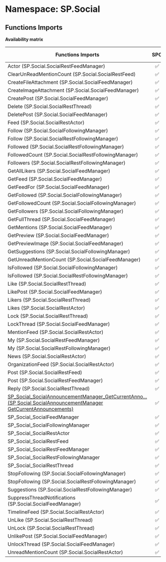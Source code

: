 # Namespace: SP.Social

## Functions Imports

**Availability matrix**

Functions Imports | SPO | SP 2019 | SP 2016 | SP 2013
----------|:---:|:-------:|:-------:|:-------
Actor (SP.Social.SocialRestFeedManager) | ✅ | ✅ | ✅ | ✅
ClearUnReadMentionCount (SP.Social.SocialRestFeed) | ✅ | ✅ | ✅ | ✅
CreateFileAttachment (SP.Social.SocialFeedManager) | ✅ | ✅ | ✅ | ❌
CreateImageAttachment (SP.Social.SocialFeedManager) | ✅ | ✅ | ✅ | ✅
CreatePost (SP.Social.SocialFeedManager) | ✅ | ✅ | ✅ | ✅
Delete (SP.Social.SocialRestThread) | ✅ | ✅ | ✅ | ✅
DeletePost (SP.Social.SocialFeedManager) | ✅ | ✅ | ✅ | ✅
Feed (SP.Social.SocialRestActor) | ✅ | ✅ | ✅ | ✅
Follow (SP.Social.SocialFollowingManager) | ✅ | ✅ | ✅ | ✅
Follow (SP.Social.SocialRestFollowingManager) | ✅ | ✅ | ✅ | ✅
Followed (SP.Social.SocialRestFollowingManager) | ✅ | ✅ | ✅ | ✅
FollowedCount (SP.Social.SocialRestFollowingManager) | ✅ | ✅ | ✅ | ✅
Followers (SP.Social.SocialRestFollowingManager) | ✅ | ✅ | ✅ | ✅
GetAllLikers (SP.Social.SocialFeedManager) | ✅ | ✅ | ✅ | ✅
GetFeed (SP.Social.SocialFeedManager) | ✅ | ✅ | ✅ | ✅
GetFeedFor (SP.Social.SocialFeedManager) | ✅ | ✅ | ✅ | ✅
GetFollowed (SP.Social.SocialFollowingManager) | ✅ | ✅ | ✅ | ✅
GetFollowedCount (SP.Social.SocialFollowingManager) | ✅ | ✅ | ✅ | ✅
GetFollowers (SP.Social.SocialFollowingManager) | ✅ | ✅ | ✅ | ✅
GetFullThread (SP.Social.SocialFeedManager) | ✅ | ✅ | ✅ | ✅
GetMentions (SP.Social.SocialFeedManager) | ✅ | ✅ | ✅ | ✅
GetPreview (SP.Social.SocialFeedManager) | ✅ | ✅ | ✅ | ✅
GetPreviewImage (SP.Social.SocialFeedManager) | ✅ | ✅ | ✅ | ✅
GetSuggestions (SP.Social.SocialFollowingManager) | ✅ | ✅ | ✅ | ✅
GetUnreadMentionCount (SP.Social.SocialFeedManager) | ✅ | ✅ | ✅ | ✅
IsFollowed (SP.Social.SocialFollowingManager) | ✅ | ✅ | ✅ | ✅
IsFollowed (SP.Social.SocialRestFollowingManager) | ✅ | ✅ | ✅ | ✅
Like (SP.Social.SocialRestThread) | ✅ | ✅ | ✅ | ✅
LikePost (SP.Social.SocialFeedManager) | ✅ | ✅ | ✅ | ✅
Likers (SP.Social.SocialRestThread) | ✅ | ✅ | ✅ | ✅
Likes (SP.Social.SocialRestActor) | ✅ | ✅ | ✅ | ✅
Lock (SP.Social.SocialRestThread) | ✅ | ✅ | ✅ | ✅
LockThread (SP.Social.SocialFeedManager) | ✅ | ✅ | ✅ | ✅
MentionFeed (SP.Social.SocialRestActor) | ✅ | ✅ | ✅ | ✅
My (SP.Social.SocialRestFeedManager) | ✅ | ✅ | ✅ | ✅
My (SP.Social.SocialRestFollowingManager) | ✅ | ✅ | ✅ | ✅
News (SP.Social.SocialRestActor) | ✅ | ✅ | ✅ | ✅
OrganizationFeed (SP.Social.SocialRestActor) | ✅ | ✅ | ✅ | ✅
Post (SP.Social.SocialRestFeed) | ✅ | ✅ | ✅ | ✅
Post (SP.Social.SocialRestFeedManager) | ✅ | ✅ | ✅ | ✅
Reply (SP.Social.SocialRestThread) | ✅ | ✅ | ✅ | ✅
[<span title="SP_Social_SocialAnnouncementManager_GetCurrentAnnouncements">SP_Social_SocialAnnouncementManager_GetCurrentAnno...</span> (SP Social SocialAnnouncementManager GetCurrentAnnouncements)](./Functions/SP_Social_SocialAnnouncementManager_GetCurrentAnnouncements.md) | ✅ | ✅ | ✅ | ❌
SP_Social_SocialFeedManager | ✅ | ✅ | ✅ | ✅
SP_Social_SocialFollowingManager | ✅ | ✅ | ✅ | ✅
SP_Social_SocialRestActor | ✅ | ✅ | ✅ | ✅
SP_Social_SocialRestFeed | ✅ | ✅ | ✅ | ✅
SP_Social_SocialRestFeedManager | ✅ | ✅ | ✅ | ✅
SP_Social_SocialRestFollowingManager | ✅ | ✅ | ✅ | ✅
SP_Social_SocialRestThread | ✅ | ✅ | ✅ | ✅
StopFollowing (SP.Social.SocialFollowingManager) | ✅ | ✅ | ✅ | ✅
StopFollowing (SP.Social.SocialRestFollowingManager) | ✅ | ✅ | ✅ | ✅
Suggestions (SP.Social.SocialRestFollowingManager) | ✅ | ✅ | ✅ | ✅
SuppressThreadNotifications (SP.Social.SocialFeedManager) | ✅ | ✅ | ✅ | ✅
TimelineFeed (SP.Social.SocialRestActor) | ✅ | ✅ | ✅ | ✅
UnLike (SP.Social.SocialRestThread) | ✅ | ✅ | ✅ | ✅
UnLock (SP.Social.SocialRestThread) | ✅ | ✅ | ✅ | ✅
UnlikePost (SP.Social.SocialFeedManager) | ✅ | ✅ | ✅ | ✅
UnlockThread (SP.Social.SocialFeedManager) | ✅ | ✅ | ✅ | ✅
UnreadMentionCount (SP.Social.SocialRestActor) | ✅ | ✅ | ✅ | ✅